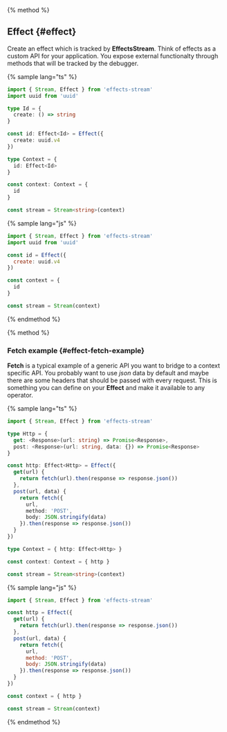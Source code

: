 {% method %}
## Effect {#effect}

Create an effect which is tracked by **EffectsStream**. Think of effects as a custom API for your application. You expose external functionalty through methods that will be tracked by the debugger.

{% sample lang="ts" %}
```ts
import { Stream, Effect } from 'effects-stream'
import uuid from 'uuid'

type Id = {
  create: () => string
}

const id: Effect<Id> = Effect({
  create: uuid.v4
})

type Context = {
  id: Effect<Id>
}

const context: Context = {
  id
}

const stream = Stream<string>(context)
```

{% sample lang="js" %}
```js
import { Stream, Effect } from 'effects-stream'
import uuid from 'uuid'

const id = Effect({
  create: uuid.v4
})

const context = {
  id
}

const stream = Stream(context)
```

{% endmethod %}

{% method %}
### Fetch example {#effect-fetch-example}

**Fetch** is a typical example of a generic API you want to bridge to a context specific API. You probably want to use *json* data by default and maybe there are some headers that should be passed with every request. This is something you can define on your **Effect** and make it available to any operator.


{% sample lang="ts" %}
```ts
import { Stream, Effect } from 'effects-stream'

type Http = {
  get: <Response>(url: string) => Promise<Response>,
  post: <Response>(url: string, data: {}) => Promise<Response>
}

const http: Effect<Http> = Effect({
  get(url) {
    return fetch(url).then(response => response.json())
  },
  post(url, data) {
    return fetch({
      url,
      method: 'POST',
      body: JSON.stringify(data)
    }).then(response => response.json())
  }
})

type Context = { http: Effect<Http> }

const context: Context = { http }

const stream = Stream<string>(context)
```

{% sample lang="js" %}
```js
import { Stream, Effect } from 'effects-stream'

const http = Effect({
  get(url) {
    return fetch(url).then(response => response.json())
  },
  post(url, data) {
    return fetch({
      url,
      method: 'POST',
      body: JSON.stringify(data)
    }).then(response => response.json())
  }
})

const context = { http }

const stream = Stream(context)
```

{% endmethod %}